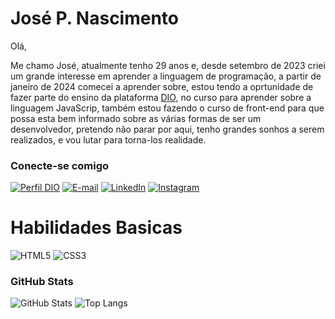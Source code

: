 # José P. Nascimento
Olá, 

Me chamo José, atualmente tenho 29 anos e, desde setembro de 2023 criei um grande interesse em aprender a linguagem de programação, a partir de janeiro de 2024 comecei a aprender sobre, estou tendo a oprtunidade de fazer parte do ensino da plataforma [DIO](https://web.dio.me/track/santander-2024-backend-com-java), no curso para aprender sobre a linguagem JavaScrip, também estou fazendo o curso de front-end para que possa esta bem informado sobre as várias formas de ser um desenvolvedor, pretendo não parar por aqui, tenho grandes sonhos a serem realizados, e vou lutar para torna-los realidade.
### Conecte-se comigo
[![Perfil DIO](https://img.shields.io/badge/-Meu%20Perfil%20na%20DIO-FFF?style=for-the-badge)](https://www.dio.me/users/jose1995nascimento)
[![E-mail](https://img.shields.io/badge/-Email-30A?style=for-the-badge&logo=microsoft-outlook&logoColor=E94D5F)](mailto:jose1995nascimento@gmail.com)
[![LinkedIn](https://img.shields.io/badge/-LinkedIn-FFF?style=for-the-badge&logo=linkedin&logoColor=30A3DC)](https://www.linkedin.com/in/jos%C3%A9-p-nascimento-963661240/)
[![Instagram](https://img.shields.io/badge/-Instagram-30A?style=for-the-badge&logo=instagram&logoColor=WHITE)]()

# Habilidades Basicas
![HTML5](https://img.shields.io/badge/HTML5-FFF?style=for-the-badge&logo=html5)
![CSS3](https://img.shields.io/badge/CSS3-30a?style=for-the-badge&logo=css3&logoColor=264CE4)

### GitHub Stats
![GitHub Stats](https://github-readme-stats.vercel.app/api?username=Jose-PN&theme=transparent&bg_color=FFF&border_color=30A3DC&show_icons=true&icon_color=30A3DC&title_color=E94D5F&text_color=000)
![Top Langs](https://github-readme-stats-git-masterrstaa-rickstaa.vercel.app/api/top-langs/?username=Jose-PN&layout=compact&bg_color=30a&border_color=30A3DC&title_color=E94D5F&text_color=FFF)